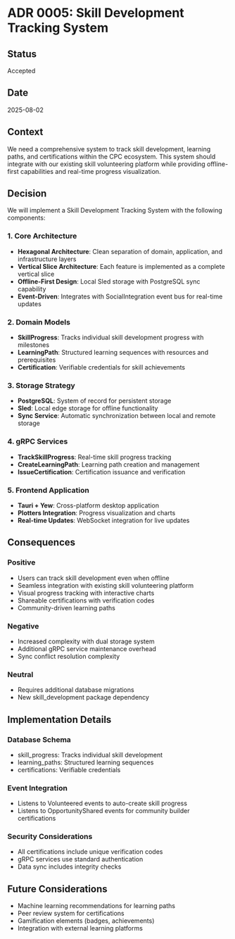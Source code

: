 # ADR 0005: Skill Development Tracking System

## Status
Accepted

## Date
2025-08-02

## Context
We need a comprehensive system to track skill development, learning paths, and certifications within the CPC ecosystem. This system should integrate with our existing skill volunteering platform while providing offline-first capabilities and real-time progress visualization.

## Decision
We will implement a Skill Development Tracking System with the following components:

### 1. Core Architecture
- **Hexagonal Architecture**: Clean separation of domain, application, and infrastructure layers
- **Vertical Slice Architecture**: Each feature is implemented as a complete vertical slice
- **Offline-First Design**: Local Sled storage with PostgreSQL sync capability
- **Event-Driven**: Integrates with SocialIntegration event bus for real-time updates

### 2. Domain Models
- **SkillProgress**: Tracks individual skill development progress with milestones
- **LearningPath**: Structured learning sequences with resources and prerequisites
- **Certification**: Verifiable credentials for skill achievements

### 3. Storage Strategy
- **PostgreSQL**: System of record for persistent storage
- **Sled**: Local edge storage for offline functionality
- **Sync Service**: Automatic synchronization between local and remote storage

### 4. gRPC Services
- **TrackSkillProgress**: Real-time skill progress tracking
- **CreateLearningPath**: Learning path creation and management
- **IssueCertification**: Certification issuance and verification

### 5. Frontend Application
- **Tauri + Yew**: Cross-platform desktop application
- **Plotters Integration**: Progress visualization and charts
- **Real-time Updates**: WebSocket integration for live updates

## Consequences

### Positive
- Users can track skill development even when offline
- Seamless integration with existing skill volunteering platform
- Visual progress tracking with interactive charts
- Shareable certifications with verification codes
- Community-driven learning paths

### Negative
- Increased complexity with dual storage system
- Additional gRPC service maintenance overhead
- Sync conflict resolution complexity

### Neutral
- Requires additional database migrations
- New skill_development package dependency

## Implementation Details

### Database Schema
- skill_progress: Tracks individual skill development
- learning_paths: Structured learning sequences
- certifications: Verifiable credentials

### Event Integration
- Listens to Volunteered events to auto-create skill progress
- Listens to OpportunityShared events for community builder certifications

### Security Considerations
- All certifications include unique verification codes
- gRPC services use standard authentication
- Data sync includes integrity checks

## Future Considerations
- Machine learning recommendations for learning paths
- Peer review system for certifications
- Gamification elements (badges, achievements)
- Integration with external learning platforms